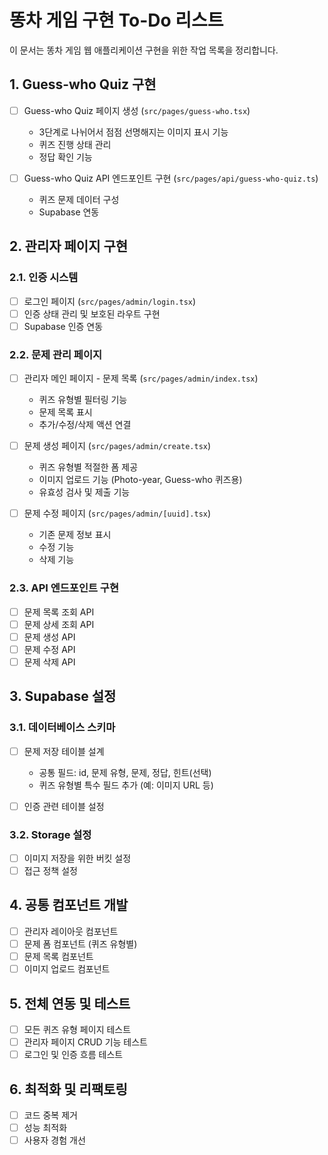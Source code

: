 # 똥차 게임 구현 To-Do 리스트

이 문서는 똥차 게임 웹 애플리케이션 구현을 위한 작업 목록을 정리합니다.

## 1. Guess-who Quiz 구현

- [ ] Guess-who Quiz 페이지 생성 (`src/pages/guess-who.tsx`)
  - 3단계로 나뉘어서 점점 선명해지는 이미지 표시 기능
  - 퀴즈 진행 상태 관리
  - 정답 확인 기능

- [ ] Guess-who Quiz API 엔드포인트 구현 (`src/pages/api/guess-who-quiz.ts`)
  - 퀴즈 문제 데이터 구성
  - Supabase 연동

## 2. 관리자 페이지 구현

### 2.1. 인증 시스템
- [ ] 로그인 페이지 (`src/pages/admin/login.tsx`)
- [ ] 인증 상태 관리 및 보호된 라우트 구현
- [ ] Supabase 인증 연동

### 2.2. 문제 관리 페이지
- [ ] 관리자 메인 페이지 - 문제 목록 (`src/pages/admin/index.tsx`)
  - 퀴즈 유형별 필터링 기능
  - 문제 목록 표시
  - 추가/수정/삭제 액션 연결

- [ ] 문제 생성 페이지 (`src/pages/admin/create.tsx`)
  - 퀴즈 유형별 적절한 폼 제공
  - 이미지 업로드 기능 (Photo-year, Guess-who 퀴즈용)
  - 유효성 검사 및 제출 기능

- [ ] 문제 수정 페이지 (`src/pages/admin/[uuid].tsx`)
  - 기존 문제 정보 표시
  - 수정 기능
  - 삭제 기능

### 2.3. API 엔드포인트 구현
- [ ] 문제 목록 조회 API
- [ ] 문제 상세 조회 API
- [ ] 문제 생성 API
- [ ] 문제 수정 API
- [ ] 문제 삭제 API

## 3. Supabase 설정

### 3.1. 데이터베이스 스키마
- [ ] 문제 저장 테이블 설계
  - 공통 필드: id, 문제 유형, 문제, 정답, 힌트(선택)
  - 퀴즈 유형별 특수 필드 추가 (예: 이미지 URL 등)

- [ ] 인증 관련 테이블 설정

### 3.2. Storage 설정
- [ ] 이미지 저장을 위한 버킷 설정
- [ ] 접근 정책 설정

## 4. 공통 컴포넌트 개발
- [ ] 관리자 레이아웃 컴포넌트
- [ ] 문제 폼 컴포넌트 (퀴즈 유형별)
- [ ] 문제 목록 컴포넌트
- [ ] 이미지 업로드 컴포넌트

## 5. 전체 연동 및 테스트
- [ ] 모든 퀴즈 유형 페이지 테스트
- [ ] 관리자 페이지 CRUD 기능 테스트
- [ ] 로그인 및 인증 흐름 테스트

## 6. 최적화 및 리팩토링
- [ ] 코드 중복 제거
- [ ] 성능 최적화
- [ ] 사용자 경험 개선
